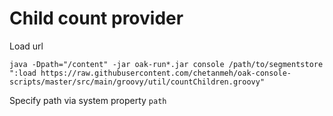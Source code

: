 # Child count provider

Load url

    java -Dpath="/content" -jar oak-run*.jar console /path/to/segmentstore ":load https://raw.githubusercontent.com/chetanmeh/oak-console-scripts/master/src/main/groovy/util/countChildren.groovy"
    
Specify path via system property `path`